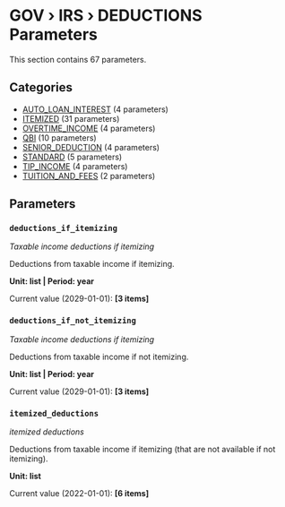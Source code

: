 # GOV › IRS › DEDUCTIONS Parameters

This section contains 67 parameters.

## Categories

- [AUTO_LOAN_INTEREST](auto_loan_interest/index.md) (4 parameters)
- [ITEMIZED](itemized/index.md) (31 parameters)
- [OVERTIME_INCOME](overtime_income/index.md) (4 parameters)
- [QBI](qbi/index.md) (10 parameters)
- [SENIOR_DEDUCTION](senior_deduction/index.md) (4 parameters)
- [STANDARD](standard/index.md) (5 parameters)
- [TIP_INCOME](tip_income/index.md) (4 parameters)
- [TUITION_AND_FEES](tuition_and_fees/index.md) (2 parameters)

## Parameters

### `deductions_if_itemizing`
*Taxable income deductions if itemizing*

Deductions from taxable income if itemizing.

**Unit: list | Period: year**

Current value (2029-01-01): **[3 items]**


### `deductions_if_not_itemizing`
*Taxable income deductions if itemizing*

Deductions from taxable income if not itemizing.

**Unit: list | Period: year**

Current value (2029-01-01): **[3 items]**


### `itemized_deductions`
*itemized deductions*

Deductions from taxable income if itemizing (that are not available if not itemizing).

**Unit: list**

Current value (2022-01-01): **[6 items]**

